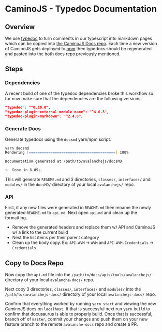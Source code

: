 # CaminoJS -  Typedoc Documentation

## Overview

We use [typedoc](https://typedoc.org) to turn comments in our typescript into markdown pages which can be copied into [the CaminoJS Docs repo](https://github.com/chain4travel/caminojs-docs). Each time a new version of CaminoJS gets deployed to [npm](https://www.npmjs.com/package/@c4tplatform/caminojs) then typedocs should be regenerated and pasted into the both docs repo previously mentioned.

## Steps

### Dependencies

A recent build of one of the typedoc dependencies broke this workflow so for now make sure that the dependencies are the following versions.

```json
"typedoc": "^0.18.0",
"typedoc-plugin-external-module-name": "^4.0.3",
"typedoc-plugin-markdown": "^2.4.0",
```

### Generate Docs

Generate typedocs using the `docsmd` yarn/npm script.

```zsh
yarn docsmd
Rendering [========================================] 100%

Documentation generated at /path/to/avalanchejs/docsMD

✨  Done in 8.09s.
```

This will generate `README.md` and 3 directories, `classes/`, `interfaces/` and `modules/` in the `docsMD/` directory of your local `avalanchejs/` repo.

### API

First, if any new files were generated in `README.md` then rename the newly generated `README.md` to `api.md`. Next open `api.md` and clean up the formatting.

* Remove the generated headers and replace them w/ API and CaminoJS w/ a link to the current build
* Nest the list items per their parent category
* Clean up the body copy. Ex: `API-AVM` -> `AVM` and `API-AVM-Credentials` -> `Credentials`

## Copy to Docs Repo

Now copy the `api.md` file into the `/path/to/docs/apis/tools/avalanchejs/` directory of your local `avalanche-docs/` repo.

Next copy 3 directories, `classes/`, `interfaces/` and `modules/` into the `/path/to/avalanchejs-docs/` directory of your local `avalanchejs-docs/` repo.

Confirm that everything worked by running `yarn start` and viewing the new CaminoJS docs on `localhost`. If that is successful next run `yarn build` to confirm that docusaurus is able to properly build. Once that is successful, branch off of `master`, commit your changes and push them on your new feature branch to the remote `avalanche-docs` repo and create a PR.